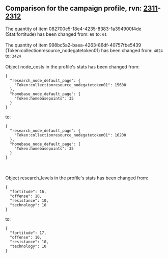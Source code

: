 ## Comparison for the campaign profile, rvn: [2311](https://github.com/PRO100KatYT/FortniteProfileRevisions/tree/main/profiles/campaign/2311%20campaign.json)-[2312](https://github.com/PRO100KatYT/FortniteProfileRevisions/tree/main/profiles/campaign/2312%20campaign.json)

The quantity of item 082700e5-18e4-4235-8383-1a394900f4de (Stat:fortitude) has been changed from: `60` to: `61`
<br><br>
The quantity of item 998bc5a2-baea-4263-86df-40757fbe5439 (Token:collectionresource_nodegatetoken01) has been changed from: `4024` to: `3424`
<br><br>
Object node_costs in the profile's stats has been changed from:

```
{
  "research_node_default_page": {
    "Token:collectionresource_nodegatetoken01": 15600
  },
  "homebase_node_default_page": {
    "Token:homebasepoints": 35
  }
}
```

to:

```
{
  "research_node_default_page": {
    "Token:collectionresource_nodegatetoken01": 16200
  },
  "homebase_node_default_page": {
    "Token:homebasepoints": 35
  }
}
```

<br><br>
Object research_levels in the profile's stats has been changed from:

```
{
  "fortitude": 16,
  "offense": 10,
  "resistance": 10,
  "technology": 10
}
```

to:

```
{
  "fortitude": 17,
  "offense": 10,
  "resistance": 10,
  "technology": 10
}
```

<br><br>
